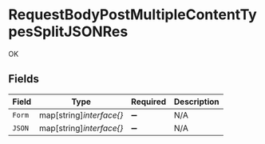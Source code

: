 # RequestBodyPostMultipleContentTypesSplitJSONRes

OK


## Fields

| Field                    | Type                     | Required                 | Description              |
| ------------------------ | ------------------------ | ------------------------ | ------------------------ |
| `Form`                   | map[string]*interface{}* | :heavy_minus_sign:       | N/A                      |
| `JSON`                   | map[string]*interface{}* | :heavy_minus_sign:       | N/A                      |